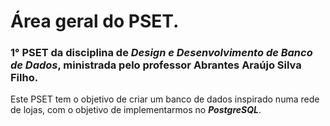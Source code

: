 # Área geral do PSET.
### 1° PSET da disciplina de _Design e Desenvolvimento de Banco de Dados_, ministrada pelo professor Abrantes Araújo Silva Filho.
 Este PSET tem o objetivo de criar um banco de dados inspirado numa rede de lojas, com o objetivo de implementarmos no ***PostgreSQL***.
